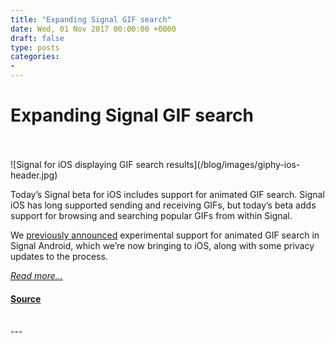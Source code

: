 ```yaml
---
title: "Expanding Signal GIF search"
date: Wed, 01 Nov 2017 00:00:00 +0000
draft: false
type: posts
categories: 
- 
---
```

# Expanding Signal GIF search

<br/>

<br/>
![Signal for iOS displaying GIF search results](/blog/images/giphy-ios-header.jpg)

Today’s Signal beta for iOS includes support for animated GIF search. Signal iOS has long supported sending and receiving GIFs, but today’s beta adds support for browsing and searching popular GIFs from within Signal.

We [previously announced](/blog/giphy-experiment) experimental support for animated GIF search in Signal Android, which we’re now bringing to iOS, along with some privacy updates to the process.

[_Read more..._](https://signal.org/blog/signal-and-giphy-update/)

#### [Source](https://signal.org/blog/signal-and-giphy-update/)

<br/>
---
